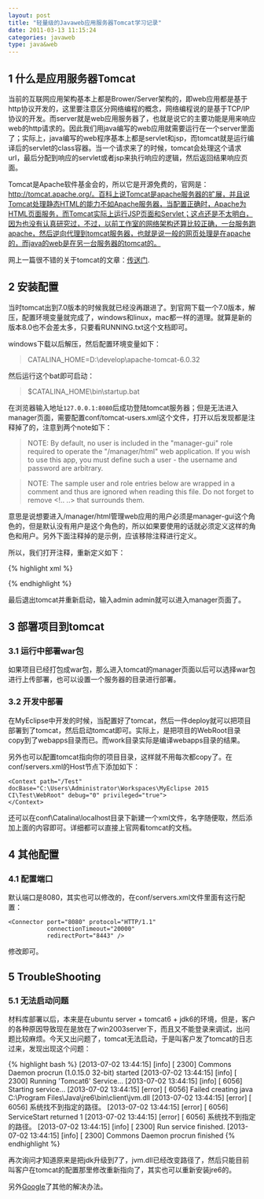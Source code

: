 ```yaml
---
layout: post
title: "轻量级的Javaweb应用服务器Tomcat学习记录"
date: 2011-03-13 11:15:24
categories: javaweb
type: java&web
---
```


## 1 什么是应用服务器Tomcat

当前的互联网应用架构基本上都是Brower/Server架构的，即web应用都是基于http协议开发的，这里要注意区分网络编程的概念，网络编程说的是基于TCP/IP协议的开发。而server就是web应用服务器了，也就是说它的主要功能是用来响应web的http请求的。因此我们用java编写的web应用就需要运行在一个server里面了；实际上，java编写的web程序基本上都是servlet和jsp，而tomcat就是运行编译后的servlet的class容器。当一个请求来了的时候，tomcat会处理这个请求url，最后分配到响应的servlet或者jsp来执行响应的逻辑，然后返回结果响应页面。

Tomcat是Apache软件基金会的，所以它是开源免费的，官网是：http://tomcat.apache.org/。百科上说Tomcat是apache服务器的扩展，并且说Tomcat处理静态HTML的能力不如Apache服务器，当配置正确时，Apache为HTML页面服务，而Tomcat实际上运行JSP页面和Servlet；这点还是不太明白，因为也没有认真研究过，不过，以前工作室的网络架构还算比较正确，一台服务跑apache，然后逆向代理到tomcat服务器，也就是说一般的网页处理是在apache的，而java的web是在另一台服务器的tomcat的。

网上一篇很不错的关于tomcat的文章：[传送门](http://www.ibm.com/developerworks/cn/java/j-lo-tomcat1/ "Tomcat 系统架构与设计模式").

## 2 安装配置

当时tomcat出到7.0版本的时候我就已经没再跟进了。到官网下载一个7.0版本，解压，配置环境变量就完成了，windows和linux，mac都一样的道理。就算是新的版本8.0也不会差太多，只要看RUNNING.txt这个文档即可。

windows下载以后解压，然后配置环境变量如下：

>CATALINA_HOME=D:\develop\apache-tomcat-6.0.32

然后运行这个bat即可启动：

>$CATALINA_HOME\bin\startup.bat

在浏览器输入地址`127.0.0.1:8080`后成功登陆tomcat服务器；但是无法进入manager页面，需要配置conf/tomcat-users.xml这个文件，打开以后发现都是注释掉了的，注意到两个note如下：

>NOTE:  By default, no user is included in the "manager-gui" role required
  to operate the "/manager/html" web application.  If you wish to use this app,
  you must define such a user - the username and password are arbitrary.

>NOTE:  The sample user and role entries below are wrapped in a comment
  and thus are ignored when reading this file. Do not forget to remove
  <!.. ..> that surrounds them.

意思是说想要进入/manager/html管理web应用的用户必须是manager-gui这个角色的，但是默认没有用户是这个角色的，所以如果要使用的话就必须定义这样的角色和用户。另外下面注释掉的是示例，应该移除注释进行定义。

所以，我们打开注释，重新定义如下：

{% highlight xml %}

<role rolename="tomcat"/>
<role rolename="role1"/>
<role rolename="manager-gui"/>
<user username="tomcat" password="tomcat" roles="tomcat"/>
<user username="both" password="tomcat" roles="tomcat,role1"/>
<user username="role1" password="tomcat" roles="role1"/>
<user username="admin" password="admin" roles="manager-gui,tomcat,role1"/>

{% endhighlight %}

最后退出tomcat并重新启动，输入admin admin就可以进入manager页面了。

## 3 部署项目到tomcat

### 3.1 运行中部署war包

如果项目已经打包成war包，那么进入tomcat的manager页面以后可以选择war包进行上传部署，也可以设置一个服务器的目录进行部署。

### 3.2 开发中部署

在MyEclipse中开发的时候，当配置好了tomcat，然后一件deploy就可以把项目部署到了tomcat，然后启动tomcat即可。实际上，是把项目的WebRoot目录copy到了webapps目录而已。而work目录实际是编译webapps目录的结果。

另外也可以配置tomcat指向你的项目目录，这样就不用每次都copy了。在conf/servers.xml的Host节点下添加如下：

	<Context path="/Test" docBase="C:\Users\Administrator\Workspaces\MyEclipse 2015 CI\Test\WebRoot" debug="0" privileged="true">
	</Context>

还可以在conf\Catalina\localhost目录下新建一个xml文件，名字随便取，然后添加上面的内容即可。详细都可以直接上官网看tomcat的文档。

## 4 其他配置

### 4.1 配置端口

默认端口是8080，其实也可以修改的，在conf/servers.xml文件里面有这行配置：

	<Connector port="8080" protocol="HTTP/1.1"
               connectionTimeout="20000"
               redirectPort="8443" />

修改即可。

## 5 TroubleShooting

### 5.1 无法启动问题

材料库部署以后，本来是在ubuntu server + tomcat6 + jdk6的环境，但是，客户的各种原因导致现在是放在了win2003server下，而且又不能登录来调试，出问题比较麻烦。今天又出问题了，tomcat无法启动，于是叫客户发了tomcat的日志过来，发现出现这个问题：

{% highlight bash %}
[2013-07-02 13:44:15] [info]  [ 2300] Commons Daemon procrun (1.0.15.0 32-bit) started
[2013-07-02 13:44:15] [info]  [ 2300] Running 'Tomcat6' Service...
[2013-07-02 13:44:15] [info]  [ 6056] Starting service...
[2013-07-02 13:44:15] [error] [ 6056] Failed creating java C:\Program Files\Java\jre6\bin\client\jvm.dll
[2013-07-02 13:44:15] [error] [ 6056] 系统找不到指定的路径。
[2013-07-02 13:44:15] [error] [ 6056] ServiceStart returned 1
[2013-07-02 13:44:15] [error] [ 6056] 系统找不到指定的路径。
[2013-07-02 13:44:15] [info]  [ 2300] Run service finished.
[2013-07-02 13:44:15] [info]  [ 2300] Commons Daemon procrun finished
{% endhighlight %}

再次询问才知道原来是把jdk升级到7了，jvm.dll已经改变路径了，然后只能目前叫客户在tomcat的配置那里修改重新指向了，其实也可以重新安装jre6的。

另外[Google]了其他的解决办法。

[Google]: http://www.mkyong.com/tomcat/tomcat-error-prunsrvc-failed-creating-java-jvmdll